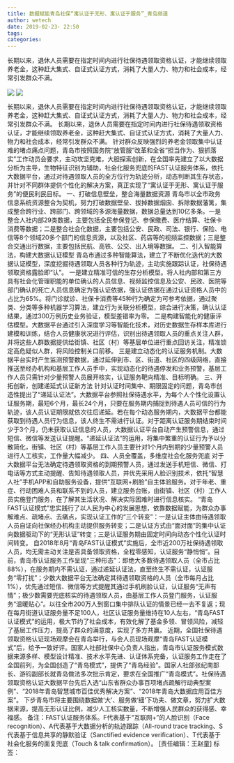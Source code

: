 ```yaml
---
title: 数据赋能青岛社保“寓认证于无形、寓认证于服务”_青岛频道
author: wetech
date: 2019-02-23- 22:50
tags: 
categories: 
---
```

长期以来，退休人员需要在指定时间内进行社保待遇领取资格认证，才能继续领取养老金，这种赶大集式、自证式认证方式，消耗了大量人力、物力和社会成本，经常引发群众不满。
<!-- more -->
                
<img align="center" border="0" src="http://p2.ifengimg.com/a/2019_08/008b711d1f67214_size655_w1920_h1280.jpg" />
                
<img align="center" border="0" src="http://p2.ifengimg.com/a/2016/0810/204c433878d5cf9size1_w16_h16.png" />
            
长期以来，退休人员需要在指定时间内进行社保待遇领取资格认证，才能继续领取养老金，这种赶大集式、自证式认证方式，消耗了大量人力、物力和社会成本，经常引发群众不满。
长期以来，退休人员需要在指定时间内进行社保待遇领取资格认证，才能继续领取养老金，这种赶大集式、自证式认证方式，消耗了大量人力、物力和社会成本，经常引发群众不满。
针对群众反映强烈的养老金领取集中认证难的堵点痛点问题，青岛市按照国务院“放管服”改革和全省“担当作为、狠抓落实”工作动员会要求，主动攻坚克难，大胆探索创新，在全国率先建立了以大数据分析为主导，生物特征识别为辅助，社会化服务兜底的FAST认证服务体系，依托大数据平台，通过对待遇领取人员的全方位行为轨迹分析，动态判断其生存状态，并针对不同群体提供个性化的解决方案，真正实现了“寓认证于无形、寓认证于服务”的便民利民目标。
一、打破信息壁垒，整合海量数据资源
青岛市以全市政务信息系统资源整合为契机，努力打破数据壁垒、拔掉数据烟囱、拆除数据藩篱，集成整合跨行业、跨部门、跨领域的多源海量数据，数据总量达到10亿多条。一是整合人社内部29类数据，主要包括全民参保登记、参保缴费、医疗结算、社保卡消费等数据；二是整合社会化数据，主要包括公安、民政、司法、银行、保险、电信等8个领域20多个部门的信息资源，以及社区、药店等的视频监控数据；三是整合交通出行数据，主要包括民航、高铁、公交、出入境等数据。
二、引入智能算法，构建大数据认证模型
青岛市通过多种智能算法，建立了不断优化迭代的大数据认证模型，深度挖掘待遇领取人员各种行为轨迹，主动实施跟踪认证，社保待遇领取资格露脸即“认”。
一是建立精准可信的生存分析模型。将人社内部和第三方具有社会化管理职能的单位确认的人员信息、视频监控信息及公安、民政、医院等部门确认的死亡人员信息确定为强认证依据，强认证依据在通过认证资格人员中的占比为65%。将门诊就诊、社保卡消费等45种行为确定为可参考依据，通过聚类、分类等多种机器学习算法，建立行为关联分析模型，综合进行决策，确认认证结果，通过300万例历史业务验证，模型差错率为零。
二是构建智能化的健康评估模型。大数据平台通过引入深度学习等智能化技术，对历史数据生存样本库进行建模和训练，结合人员健康状况进行评估，识别出待遇领取人员的重点关注人群，并将这些人群数据提供给街镇、社区（村）等基层单位进行重点回访关注，精准锁定高危疑似人群，将风险控制关口前移。
三是建立动态化的认证服务机制。大数据平台实时产生监测预警数据，通过延伸到市、区、街道、社区的四级网络，直接推送至经办机构和基层工作人员手中，实现动态化的待遇停发和业务预警，基层工作人员只需针对少量预警人员展开核实，认证服务靶向精准、目标明确。
三、开拓创新，创建递延式认证新方法
针对认证时间集中、期限固定的问题，青岛市创造性提出了“递延认证法”。大数据平台参照社保待遇水平，为每个人个性化设置认证服务期，最短6个月，最长24个月，只要在服务期内捕捉到待遇人员可信的行为轨迹，该人员认证期限就依次往后递延。若在每个动态服务期内，大数据平台都能获取到待遇人员行为信息，该人终生不需进行认证。对于距离认证服务期结束时间少于3个月，仍未获取认证信息的人员，大数据认证平台自动产生预警信息，通过短信、微信等发送认证提醒。“递延认证法”的运用，将集中繁重的认证行为予以分散简化，街镇、社区（村）等基层工作人员主要针对1个月内到期的少量预警人员进行人工核实，工作量大幅减少。
四、人员全覆盖，多维度社会化服务兜底
对于大数据平台无法确定待遇领取资格的到期预警人员，通过发送手机短信、微信、打电话等方式主动提醒、告知待遇领取人员，并优先采用人脸识别技术，依托“智慧人社”手机APP和自助服务设备，提供“互联网+刷脸”自主体验服务。对于年老、重症、行动困难人员和联系不到的人员，建立服务台账，由街镇、社区（村）工作人员实施登门服务，在了解其生活状况、解决实际困难时进行信息核实。
“青岛FAST认证模式”忠实践行了以人民为中心的发展思想，依靠数据赋能，为群众办事解难点、疏堵点、去痛点，实现认证工作的“三个转变”：一是认证主体由待遇领取人员自证向社保经办机构主动提供服务转变；二是认证方式由“面对面”的集中认证向数据驱动下的“无形认证”转变；三是认证服务期由固定时间向动态个性化认证时间转变。
自2018年8月“青岛FAST认证模式”实施后，全市近200万社保待遇领取人员，均无需主动关注是否具备领取资格，全程零感知，认证服务“静悄悄”。目前，青岛市认证服务工作呈现“三种形态”：即绝大多数待遇领取人员（全市占比88%），在服务期内不需认证，通过递延认证法，直至终生不需认证，认证服务“零打扰”；少数大数据平台无法确定其待遇领取资格的人员（全市每月占比1%），优先通过短信、微信等方式提醒其通过手机刷脸认证，认证服务“无声有情”；极少数需要兜底核实的待遇领取人员，由基层工作人员登门服务，认证服务“温暖贴心”。以往全市200万人到窗口集中排队认证的情景已经一去不复返；现在每月街道认证服务量不足100人，社区认证服务量维持在10人左右，“青岛FAST认证模式”的运用，极大节约了社会成本，有效化解了基金多领、冒领风险，减轻了基层工作压力，提高了群众的满意度，实现了多方共赢。
近期，全国社保待遇领取资格认证现场观摩会在青岛举行，与会人员现场观摩“青岛FAST认证模式”后，给予一致好评。国家人社部社保中心负责人指出，青岛市认证服务模式数据来源多样、模型设计精准、技术水平先进、认证体系完备，认证服务工作走在了全国前列，为全国创造了“青岛模式”，提供了“青岛经验”。国家人社部张纪南部长、游钧副部长就青岛做法多次批示肯定，要求在全国推广“青岛模式”。社保待遇领取资格认证大数据平台先后入选“山东省群众办事百项堵点疏解行动典型案例”、“2018年青岛智慧城市百佳优秀解决方案”、“2018年青岛大数据应用百佳方案”。
下步青岛市将主要围绕数据做‘大’、服务做‘细’下功夫、做文章，努力扩大数据来源，提高无形认证比例，减少人工核实数量，不断增强人民群众的获得感、幸福感。
备注：FAST认证服务体系。F代表基于“互联网+”的人脸识别（Face recognition）、A代表基于大数据分析的轨迹跟踪（All-round trace tracking、S代表基于信息共享的静默验证（Sanctified evidence verification）、T代表基于社会化服务的面复兜底（Touch & talk confirmation）。
[责任编辑：王赵童]
标签：
 
 
             
